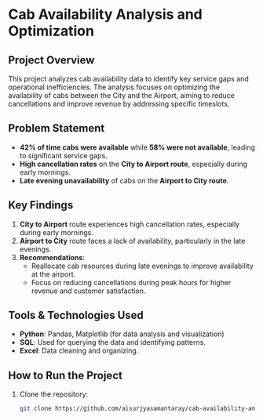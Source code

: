 # Cab Availability Analysis and Optimization

## Project Overview
This project analyzes cab availability data to identify key service gaps and operational inefficiencies. The analysis focuses on optimizing the availability of cabs between the City and the Airport, aiming to reduce cancellations and improve revenue by addressing specific timeslots.

## Problem Statement
- **42% of time cabs were available** while **58% were not available**, leading to significant service gaps.
- **High cancellation rates** on the **City to Airport route**, especially during early mornings.
- **Late evening unavailability** of cabs on the **Airport to City route**.

## Key Findings
1. **City to Airport** route experiences high cancellation rates, especially during early mornings.
2. **Airport to City** route faces a lack of availability, particularly in the late evenings.
3. **Recommendations**: 
   - Reallocate cab resources during late evenings to improve availability at the airport.
   - Focus on reducing cancellations during peak hours for higher revenue and customer satisfaction.

## Tools & Technologies Used
- **Python**: Pandas, Matplotlib (for data analysis and visualization)
- **SQL**: Used for querying the data and identifying patterns.
- **Excel**: Data cleaning and organizing.

## How to Run the Project
1. Clone the repository:
   ```bash
   git clone https://github.com/aisurjyasamantaray/cab-availability-analysis.git
